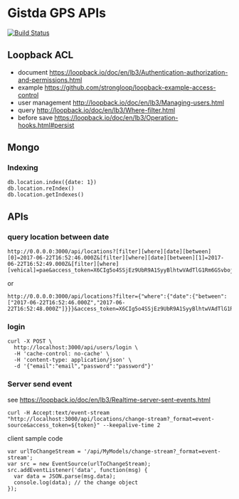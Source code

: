 # Gistda GPS APIs
[![Build Status](https://travis-ci.org/gitsda/apis.svg?branch=master)](https://travis-ci.org/gitsda/apis)


## Loopback ACL
- document https://loopback.io/doc/en/lb3/Authentication-authorization-and-permissions.html
- example https://github.com/strongloop/loopback-example-access-control
- user management http://loopback.io/doc/en/lb3/Managing-users.html
- query http://loopback.io/doc/en/lb3/Where-filter.html
- before save https://loopback.io/doc/en/lb3/Operation-hooks.html#persist

## Mongo
### Indexing
```
db.location.index({date: 1})
db.location.reIndex()
db.location.getIndexes()
```


## APIs
### query location between date
```
http://0.0.0.0:3000/api/locations?[filter][where][date][between][0]=2017-06-22T16:52:46.000Z&[filter][where][date][between][1]=2017-06-22T16:52:49.000Z&[filter][where][vehical]=pae&access_token=X6CIg5o4SSjEz9UbR9A1SyyBlhtwVAdTlG1Rm6GSvboj5CCBYSBtj8FV0SahQxOE
```
or
```
http://0.0.0.0:3000/api/locations?filter={"where":{"date":{"between":["2017-06-22T16:52:46.000Z","2017-06-22T16:52:48.000Z"]}}}&access_token=X6CIg5o4SSjEz9UbR9A1SyyBlhtwVAdTlG1Rm6GSvboj5CCBYSBtj8FV0SahQxOE
```

### login
```
curl -X POST \
  http://localhost:3000/api/users/login \
  -H 'cache-control: no-cache' \
  -H 'content-type: application/json' \
  -d '{"email":"email","password":"password"}'
```

### Server send event
see https://loopback.io/doc/en/lb3/Realtime-server-sent-events.html
```
curl -H Accept:text/event-stream "http://localhost:3000/api/locations/change-stream?_format=event-source&access_token=${token}" --keepalive-time 2
```
client sample code
 ```
 var urlToChangeStream = '/api/MyModels/change-stream?_format=event-stream';
 var src = new EventSource(urlToChangeStream);
 src.addEventListener('data', function(msg) {
   var data = JSON.parse(msg.data);
   console.log(data); // the change object
 });
 ```
